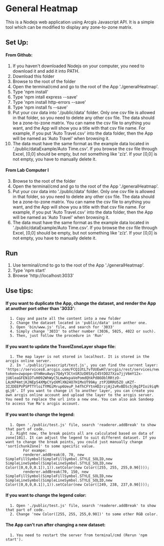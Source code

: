 # General Heatmap
This is a Nodejs web application using Arcgis Javascript API. It is a simple tool which can be modified to display any zone-to-zone matrix.
## Set Up:
#### From Github:
1. If you haven't downloaded Nodejs on your computer, you need to download it and add it into PATH.
2. Download this folder
3. Browse to the root of the folder
4. Open the terminal/cmd and go to the root of the App './generalHeatmap'. 
5. Type 'npm install'
6. Type 'npm intall express --save'
7. Type 'npm install http-errors --save'
8. Type 'npm install fs --save'
9. Put your csv data into './public/data' folder. Only one csv file is allowed in that folder, so you need to delete any other csv file. The data should be a zone-to-zone matrix. You can name the csv file to anything you want, and the App will show you a title with that csv file name. For example, if you put 'Auto Travel.csv' into the data folder, then the App will be named as 'Auto Travel' when browsing it.
10. The data must have the same format as the example data located in './public/dataExample/Auto Time.csv'. If you browse the csv file through Excel, [0,0] should be empty, but not something like 'z/z'. If your [0,0] is not empty, you have to manually delete it.
#### From Lab Computer I
3. Browse to the root of the folder
4. Open the terminal/cmd and go to the root of the App './generalHeatmap'. 
9. Put your csv data into './public/data' folder. Only one csv file is allowed in that folder, so you need to delete any other csv file. The data should be a zone-to-zone matrix. You can name the csv file to anything you want, and the App will show you a title with that csv file name. For example, if you put 'Auto Travel.csv' into the data folder, then the App will be named as 'Auto Travel' when browsing it.
10. The data must have the same format as the example data located in './public/dataExample/Auto Time.csv'. If you browse the csv file through Excel, [0,0] should be empty, but not something like 'z/z'. If your [0,0] is not empty, you have to manually delete it.
## Run
1. Use terminal/cmd to go to the root of the App './generalHeatmap'. 
2. Type 'npm start'
2. Browse 'http://localhost:3033'

## Use tips:
#### If you want to duplicate the App, change the dataset, and render the App at another port other than '3033':
      1. Copy and paste all the content into a new folder
      2. Change the dataset located in 'public/data' into anther one.
      3. Open 'bin/www.js' file, and search for '3033'
      4. Simply change '3033' to other number (3036, 5025, 4022 or such).
      5. Then, just follow the procedure in 'Run'

#### If you want to update the TravelZoneLayer shape file:
      1. The map layer is not stored in localhost. It is stored in the arcgis online server.
      2. In './public/javascript/test.js', you can find the current layer: 'https://services8.arcgis.com/FCQ1UtL7vfUUEwH7/arcgis/rest/services/newestTAZ/FeatureServer/0?token=zwpope-UYmNeuAwyc7QdyY3CtnSR3zD05XyI45tDO27Xza7jjV6mY12x-jU6leaGFEN1DTvH092WhWyC5LmwHxpaVePomdQhkPd86OblRRtzO-LAzKP4mtjKJNEpS4XMpCYydXMlXN24O7H1MxUT99Ay_ztPJDRRU5ZO_uKZf-3IJDEEPVPSPTTYloiTYMGiMrup6UeuP_h4fhCFYtnHD2rzjAj2vRvBDSc5j0gIPIoi9iqMsBlkYatgXsV-gLj0'. If you want to change it to another layer, you can create you own arcgis online account and upload the layer to the arcgis server. You need to replace the url into a new one. You can also ask Sandeep to access Yue Ma's arcgis account.
#### If you want to change the legend:
      1. Open './public/test.js' file, search 'readerer.addBreak' to show that part of code.
      2. Right now, the break points all are calculated based on data of zone[101]. It can adjust the legend to suit different dataset. If you want to change the break points, you could just manually change 'sort[chunkZone]' to some specific value. 
            For exampe:
            renderer.addBreak(0, 70, new SimpleFillSymbol(SimpleFillSymbol.STYLE_SOLID,new SimpleLineSymbol(SimpleLineSymbol.STYLE_SOLID,new Color([0,0,0,0.1]),1)).setColor(new Color([255, 255, 255,0.90])));
            renderer.addBreak(70, 150, new SimpleFillSymbol(SimpleFillSymbol.STYLE_SOLID,new SimpleLineSymbol(SimpleLineSymbol.STYLE_SOLID,new Color([0,0,0,0.1]),1)).setColor(new Color([249, 238, 237,0.90])));
#### If you want to change the legend color:
      1. Open './public/test.js' file, search 'readerer.addBreak' to show that part of code.
      2. Change 'new Color([255, 255, 255,0.90])' to some other RGB color.
      
#### The App can't run after changing a new dataset:
      1. You need to restart the server from terminal/cmd (Rerun 'npm start').
